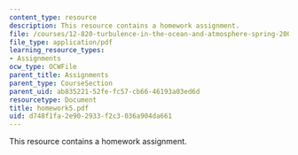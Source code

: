 ```yaml
---
content_type: resource
description: This resource contains a homework assignment.
file: /courses/12-820-turbulence-in-the-ocean-and-atmosphere-spring-2006/d748f1fa2e902933f2c3036a904da661_homework5.pdf
file_type: application/pdf
learning_resource_types:
- Assignments
ocw_type: OCWFile
parent_title: Assignments
parent_type: CourseSection
parent_uid: ab835221-52fe-fc57-cb66-46193a03ed6d
resourcetype: Document
title: homework5.pdf
uid: d748f1fa-2e90-2933-f2c3-036a904da661
---
```

This resource contains a homework assignment.

